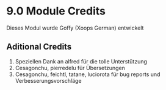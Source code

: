 # 9.0 Module Credits

Dieses Modul wurde Goffy (Xoops German) entwickelt

## Aditional Credits
1. Speziellen Dank an alfred für die tolle Unterstützung
2. Cesagonchu, pierredelu für Übersetzungen
3. Cesagonchu, feichtl, tatane, luciorota für bug reports und Verbesserungsvorschläge